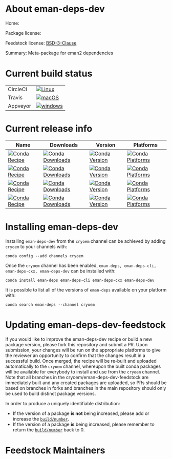 About eman-deps-dev
===================

Home: 

Package license: 

Feedstock license: [BSD-3-Clause](https://github.com/cryoem/eman-deps-feedstock/blob/master/LICENSE.txt)

Summary: Meta-package for eman2 dependencies

Current build status
====================


<table><tr>
    <td>CircleCI</td>
    <td>
      <a href="https://circleci.com/gh/cryoem/eman-deps-feedstock">
        <img alt="Linux" src="https://img.shields.io/circleci/project/github/cryoem/eman-deps-feedstock/master.svg?label=Linux">
      </a>
    </td>
  </tr><tr>
    <td>Travis</td>
    <td>
      <a href="https://travis-ci.com/cryoem/eman-deps-feedstock">
        <img alt="macOS" src="https://img.shields.io/travis/com/cryoem/eman-deps-feedstock/master.svg?label=macOS">
      </a>
    </td>
  </tr><tr>
    <td>Appveyor</td>
    <td>
      <a href="https://ci.appveyor.com/project/cryoem/eman-deps-feedstock/branch/master">
        <img alt="windows" src="https://img.shields.io/appveyor/ci/cryoem/eman-deps-feedstock/master.svg?label=Windows">
      </a>
    </td>
  </tr>
</table>

Current release info
====================

| Name | Downloads | Version | Platforms |
| --- | --- | --- | --- |
| [![Conda Recipe](https://img.shields.io/badge/recipe-eman--deps-green.svg)](https://anaconda.org/cryoem/eman-deps) | [![Conda Downloads](https://img.shields.io/conda/dn/cryoem/eman-deps.svg)](https://anaconda.org/cryoem/eman-deps) | [![Conda Version](https://img.shields.io/conda/vn/cryoem/eman-deps.svg)](https://anaconda.org/cryoem/eman-deps) | [![Conda Platforms](https://img.shields.io/conda/pn/cryoem/eman-deps.svg)](https://anaconda.org/cryoem/eman-deps) |
| [![Conda Recipe](https://img.shields.io/badge/recipe-eman--deps--cli-green.svg)](https://anaconda.org/cryoem/eman-deps-cli) | [![Conda Downloads](https://img.shields.io/conda/dn/cryoem/eman-deps-cli.svg)](https://anaconda.org/cryoem/eman-deps-cli) | [![Conda Version](https://img.shields.io/conda/vn/cryoem/eman-deps-cli.svg)](https://anaconda.org/cryoem/eman-deps-cli) | [![Conda Platforms](https://img.shields.io/conda/pn/cryoem/eman-deps-cli.svg)](https://anaconda.org/cryoem/eman-deps-cli) |
| [![Conda Recipe](https://img.shields.io/badge/recipe-eman--deps--cxx-green.svg)](https://anaconda.org/cryoem/eman-deps-cxx) | [![Conda Downloads](https://img.shields.io/conda/dn/cryoem/eman-deps-cxx.svg)](https://anaconda.org/cryoem/eman-deps-cxx) | [![Conda Version](https://img.shields.io/conda/vn/cryoem/eman-deps-cxx.svg)](https://anaconda.org/cryoem/eman-deps-cxx) | [![Conda Platforms](https://img.shields.io/conda/pn/cryoem/eman-deps-cxx.svg)](https://anaconda.org/cryoem/eman-deps-cxx) |
| [![Conda Recipe](https://img.shields.io/badge/recipe-eman--deps--dev-green.svg)](https://anaconda.org/cryoem/eman-deps-dev) | [![Conda Downloads](https://img.shields.io/conda/dn/cryoem/eman-deps-dev.svg)](https://anaconda.org/cryoem/eman-deps-dev) | [![Conda Version](https://img.shields.io/conda/vn/cryoem/eman-deps-dev.svg)](https://anaconda.org/cryoem/eman-deps-dev) | [![Conda Platforms](https://img.shields.io/conda/pn/cryoem/eman-deps-dev.svg)](https://anaconda.org/cryoem/eman-deps-dev) |

Installing eman-deps-dev
========================

Installing `eman-deps-dev` from the `cryoem` channel can be achieved by adding `cryoem` to your channels with:

```
conda config --add channels cryoem
```

Once the `cryoem` channel has been enabled, `eman-deps, eman-deps-cli, eman-deps-cxx, eman-deps-dev` can be installed with:

```
conda install eman-deps eman-deps-cli eman-deps-cxx eman-deps-dev
```

It is possible to list all of the versions of `eman-deps` available on your platform with:

```
conda search eman-deps --channel cryoem
```




Updating eman-deps-dev-feedstock
================================

If you would like to improve the eman-deps-dev recipe or build a new
package version, please fork this repository and submit a PR. Upon submission,
your changes will be run on the appropriate platforms to give the reviewer an
opportunity to confirm that the changes result in a successful build. Once
merged, the recipe will be re-built and uploaded automatically to the
`cryoem` channel, whereupon the built conda packages will be available for
everybody to install and use from the `cryoem` channel.
Note that all branches in the cryoem/eman-deps-dev-feedstock are
immediately built and any created packages are uploaded, so PRs should be based
on branches in forks and branches in the main repository should only be used to
build distinct package versions.

In order to produce a uniquely identifiable distribution:
 * If the version of a package **is not** being increased, please add or increase
   the [``build/number``](https://conda.io/docs/user-guide/tasks/build-packages/define-metadata.html#build-number-and-string).
 * If the version of a package **is** being increased, please remember to return
   the [``build/number``](https://conda.io/docs/user-guide/tasks/build-packages/define-metadata.html#build-number-and-string)
   back to 0.

Feedstock Maintainers
=====================


